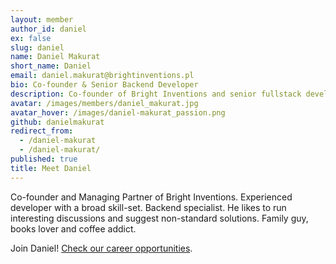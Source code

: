 ```yaml
---
layout: member
author_id: daniel
ex: false
slug: daniel
name: Daniel Makurat
short_name: Daniel
email: daniel.makurat@brightinventions.pl
bio: Co-founder & Senior Backend Developer
description: Co-founder of Bright Inventions and senior fullstack developer
avatar: /images/members/daniel_makurat.jpg
avatar_hover: /images/daniel-makurat_passion.png
github: danielmakurat
redirect_from:
  - /daniel-makurat
  - /daniel-makurat/
published: true
title: Meet Daniel
---
```

Co-founder and Managing Partner of Bright Inventions. Experienced developer with a broad skill-set. Backend specialist. He likes to run interesting discussions and suggest non-standard solutions. Family guy, books lover and coffee addict.

Join Daniel! [Check our career opportunities](/career).